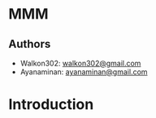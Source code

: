 # MMM

## Authors

* Walkon302: walkon302@gmail.com
* Ayanaminan: ayanaminan@gmail.com

# Introduction
